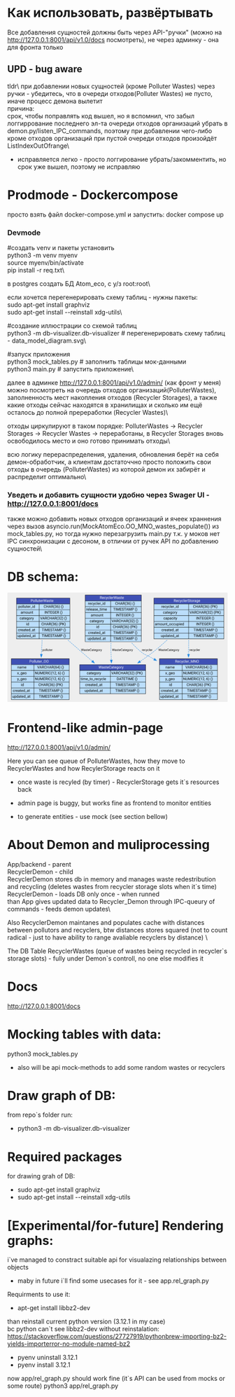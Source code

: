 # Как использовать, развёртывать

Все добавления сущностей должны быть через API-"ручки" (можно на http://127.0.0.1:8001/api/v1.0/docs посмотреть), не через админку - она для фронта только

## UPD - bug aware
tldr\ 
при добавлении новых сущностей (кроме Polluter Wastes) через ручки - убедитесь, что в очереди отходов(Polluter Wastes) не пусто, иначе процесс демона вылетит\
причина:\
срок, чтобы поправлять код вышел, но я вспомнил, что забыл логгиррование последнего эл-та очереди отходов организаций убрать в demon.py/listen_IPC_commands, поэтому при добавлении чего-либо кроме отходов организаций при пустой очереди отходов произойдёт ListIndexOutOfrange\
- исправляется легко - просто логгирование убрать/закомментить, но срок уже вышел, поэтому не исправляю

# Prodmode - Dockercompose
просто взять файл docker-compose.yml и запустить:
docker compose up

### Devmode
#создать venv и пакеты установить\
python3 -m venv myenv\
source myenv/bin/activate\
pip install -r req.txt\

в postgres создать БД Atom_eco, с у/з root:root\

если хочется перегенерировать схему таблиц - нужны пакеты:\
sudo apt-get install graphviz\
sudo apt-get install --reinstall xdg-utils\

#создание иллюстрации со схемой таблиц\
python3 -m db-visualizer.db-visualizer # перегенерировать схему таблиц - data_model_diagram.svg\

#запуск приложения\
python3 mock_tables.py # заполнить таблицы мок-данными\
python3 main.py        # запустить приложение\


далее в админке http://127.0.0.1:8001/api/v1.0/admin/ (как фронт у меня) можно посмотреть на очередь отходов организаций(PolluterWastes), заполненность мест накопления отходов (Recycler Storages), а также какие отходы сейчас находятся в хранилищах и сколько им ещё осталось до полной пререработки (Recycler Wastes)\

отходы циркулируют в таком порядке: PolluterWastes -> Recycler Storages -> Recycler Wastes -> переработаны, в Recycler Storages вновь освободилось место и оно готово принимать отходы\

всю логику перераспределения, удаления, обновления берёт на себя демон-обработчик, а клиентам достаточчно просто положить свои отходы в очередь (PolluterWastes) из которой демон их забирёт и распределит оптимально\

### Уведеть и добавить сущности удобно через Swager UI - http://127.0.0.1:8001/docs
также можно добавить новых отходов организаций и ячеек храннения через вызов asyncio.run(MockAtomEco.OO_MNO_wastes_populate()) из mock_tables.py, но тогда нужно перезагрузить main.py т.к. у моков нет IPC синхронизации с десоном, в отличии от ручек API по добавлению сущностей\


# DB schema:
![Logo](data_model_diagram.svg)

# Frontend-like admin-page
http://127.0.0.1:8001/api/v1.0/admin/

Here you can see queue of PolluterWastes, how they move to RecyclerWastes and how RecylerStorage reacts on it
- once waste is recyled (by timer) - RecyclerStorage gets it`s resources back

- admin page is buggy, but works fine as frontend to monitor entities
- to generate entities - use mock (see section bellow)


# About Demon and muliprocessing
App/backend - parent\
RecyclerDemon - child\
RecyclerDemon stores db in memory and manages waste redestribution and recycling (deletes wastes from recycler storage slots when it`s time)\
RecyclerDemon - loads DB only once - when runned\
than App gives updated data to Recycler_Demon through IPC-queury of commands - feeds demon updates\

Also RecyclerDemon maintanes and populates cache with distances between pollutors and recyclers, btw distances stores squared (not to count radical - just to have ability to range avaliable recyclers by distance) \
 
The DB Table RecyclerWastes (queue of wastes being recycled in recycler\`s storage slots) - fully under Demon`s controll, no one else modifies it


# Docs
http://127.0.0.1:8001/docs

# Mocking tables with data:
python3 mock_tables.py
- also will be api mock-methods to add some random wastes or recyclers

# Draw graph of DB:
from repo`s folder run:
- python3 -m db-visualizer.db-visualizer

# Required packages
for drawing grah of DB:
- sudo apt-get install graphviz
- sudo apt-get install --reinstall xdg-utils



# \[Experimental/for-future\] Rendering graphs:
i`ve managed to constract suitable api for visualazing relationships between objects
- maby in future i`ll find some usecases for it - see app.rel_graph.py

Requirments to use it:
- apt-get install libbz2-dev 

than reinstall current python version (3.12.1 in my case)\
bc python can`t see libbz2-dev without reinstalation: https://stackoverflow.com/questions/27727919/pythonbrew-importing-bz2-yields-importerror-no-module-named-bz2
- pyenv uninstall 3.12.1
- pyenv install 3.12.1

now app/rel_graph.py should work fine (it`s API can be used from mocks or some route)
python3 app/rel_graph.py 




